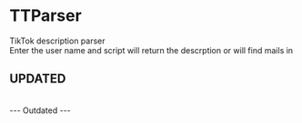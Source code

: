 # TTParser
TikTok description parser
<br>
Enter the user name and script will return the descrption or will find mails in


<h2>UPDATED</h2> 
<br>
--- Outdated ---

